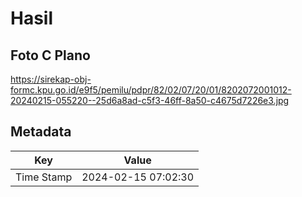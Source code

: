 # Hasil

## Foto C Plano

https://sirekap-obj-formc.kpu.go.id/e9f5/pemilu/pdpr/82/02/07/20/01/8202072001012-20240215-055220--25d6a8ad-c5f3-46ff-8a50-c4675d7226e3.jpg


## Metadata

| Key        | Value               |
| ---------- | ------------------- |
| Time Stamp | 2024-02-15 07:02:30 |



